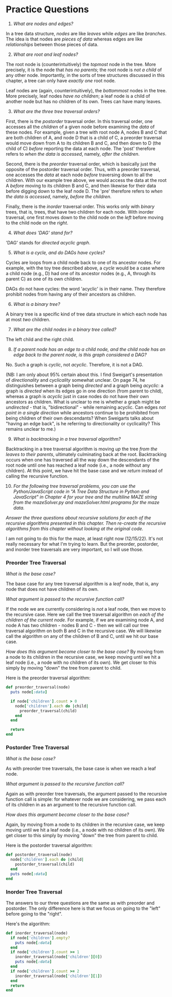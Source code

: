 # Practice Questions

1. *What are nodes and edges?*

In a tree data structure, *nodes* are like *leaves* while *edges* are like *branches*. The idea is that nodes are *pieces of data* whereas edges are like *relationships* between those pieces of data.

2. *What are root and leaf nodes?*

The root node is (counterintuitively) the *topmost* node in the tree. More precisely, it is the node that *has no parents*; the root node is *not a child* of any other node. Importantly, in the sorts of tree structures discussed in this chapter, a tree can only have *exactly one* root node.

Leaf nodes are (again, counterintuitively), the *bottommost* nodes in the tree. More precisely, leaf nodes *have no children*; a leaf node is a child of another node but has no children of its own. Trees can have many leaves.

3. *What are the three tree traversal orders?*

First, there is the *postorder* traversal order. In this traversal order, one accesses all the *children* of a given node before examining the *data* of these nodes. For example, given a tree with root node A, nodes B and C that are both children of A, and node D that is a child of C, a preorder traversal would move down from A to its children B and C, and then down to D (the child of C) *before* reporting the data at each node. The 'post' therefore refers to *when the data is accessed*, namely, *after the children*.

Second, there is the *preorder* traversal order, which is basically just the opposite of the postorder traversal order. Thus, with a preorder traversal, one accesses the *data* at each node *before* traversing down to all the children. With our example tree above, we would access the data at the root A *before* moving to its children B and C, and then likewise for their data before digging down to the leaf node D. The 'pre' therefore refers to *when the data is accessed*, namely, *before the children*.

Finally, there is the *inorder* traversal order. This works only with *binary* trees, that is, trees, that have two children for each node. With inorder traversal, one first moves down to the child node on the *left* before moving to the child node on the *right*.

4. *What does 'DAG' stand for?*

'DAG' stands for *directed acyclic graph*.

5. *What is a cycle, and do DAGs have cycles?*

Cycles are loops from a child node back to one of its ancestor nodes. For example, with the toy tree described above, a *cycle* would be a case where a child node (e.g., D) had one of its ancestor nodes (e.g., A, through its parent C) as one of its own children.

DAGs do not have cycles: the word 'acyclic' is in their name. They therefore prohibit nodes from having any of their ancestors as children.

6. *What is a binary tree?*

A binary tree is a specific kind of tree data structure in which each node has at most *two* children.

7. *What are the child nodes in a binary tree called?*

The left child and the right child.

8. *If a parent node has an edge to a child node, and the child node has an edge back to the parent node, is this graph considered a DAG?*

No. Such a graph is *cyclic*, not *acyclic*. Therefore, it is not a DAG.

(NB: I am only about 95% certain about this. I find Sweigart's presentation of *directionality* and *cyclicality* somewhat unclear. On page 74, he distinguishes between a graph being *directed* and a graph being *acyclic*: a graph is *directed* when its edges go in one direction (from parent to child), whereas a graph is *acyclic* just in case nodes do not have their own ancestors as children. What is unclear to me is whether a graph might be *undirected* - that is, "bidirectional" - while remaining acyclic. Can edges *not point in a single direction* while ancestors continue to be prohibited from being children of their own descendants? When Sweigarts talks about "having an edge back", is he referring to directionality or cyclicality? This remains unclear to me.)

9. *What is backtracking in a tree traversal algorithm?*

Backtracking in a tree traversal algorithm is moving *up* the tree *from the leaves to their parents*, ultimately culminating back at the root. Backtracking occurs when one has traversed all the way down the descendants of the root node until one has reached a leaf node (i.e., a node without any children). At this point, we have hit the base case and we *return* instead of calling the recursive function.

10. *For the following tree traversal problems, you can use the Python/JavaScript code in "A Tree Data Structure in Python and JavaScript" in Chapter 4 for your tree and the multiline MAZE string from the mazeSolver.py and mazeSolver.html programs for the maze data.*

*Answer the three questions about recursive solutions for each of the recursive algorithms presented in this chapter. Then re-create the recursive algorithms from this chapter without looking at the original code.*

I am not going to do this for the maze, at least right now (12/15/22). It's not really necessary for what I'm trying to learn. But the preorder, postorder, and inorder tree traversals are very important, so I will use those.

### Preorder Tree Traversal ###

*What is the base case?*

The base case for any tree traversal algorithm is a *leaf* node, that is, any node that does not have children of its own.

*What argument is passed to the recursive function call?*

If the node we are currently considering is *not* a leaf node, then we move to the recursive case. Here we call the tree traversal algorithm on *each of the children of the current node*. For example, if we are examining node A, and node A has two children - nodes B and C - then we will call our tree traversal algorithm on both B and C in the recursive case. We will likewise call the algorithm on any of the children of B and C, until we hit our base case.

*How does this argument become closer to the base case?*
By moving from a node to its children in the recursive case, we keep moving until we hit a leaf node (i.e., a node with no children of its own). We get closer to this simply by moving "down" the tree from parent to child.

Here is the preorder traversal algorithm:

```ruby
def preorder_traversal(node)
  puts node[:data]

  if node['children'].count > 0
    node['children'].each do |child|
      preorder_traversal(child)
    end
  end

  return
end
```

### Postorder Tree Traversal ###

*What is the base case?*

As with preorder tree traversals, the base case is when we reach a leaf node.

*What argument is passed to the recursive function call?*

Again as with preorder tree traversals, the argument passed to the recursive function call is simple: for whatever node we are considering, we pass each of its children in as an argument to the recursive function call.

*How does this argument become closer to the base case?*

Again, by moving from a node to its children in the recursive case, we keep moving until we hit a leaf node (i.e., a node with no children of its own). We get closer to this simply by moving "down" the tree from parent to child.

Here is the postorder traversal algorithm:

```ruby
def postorder_traversal(node)
  node['children'].each do |child|
    postorder_traversal(child)
  end
  puts node[:data]
end
```

### Inorder Tree Traversal ###

The answers to our three questions are the same as with preorder and postorder. The only difference here is that we focus on going to the "left" before going to the "right".

Here's the algorithm:

```ruby
def inorder_traversal(node)
  if node['children'].empty?
    puts node[:data]
  end
  if node['children'].count >= 1
    inorder_traversal(node['children'][0])
    puts node[:data]
  end
  if node['children'].count >= 2
    inorder_traversal(node['children'][1])
  end
  return
end
```